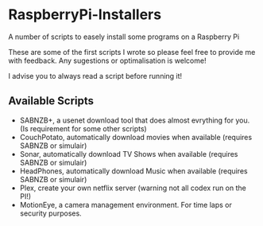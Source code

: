 # RaspberryPi-Installers
A number of scripts to easely install some programs on a Raspberry Pi 

These are some of the first scripts I wrote so please feel free to provide me with feedback. Any sugestions or optimalisation is welcome!

I advise you to always read a script before running it!

## Available Scripts
* SABNZB+, a usenet download tool that does almost evrything for you. (Is requirement for some other scripts)
* CouchPotato, automatically download movies when available (requires SABNZB or simulair)
* Sonar, automatically download TV Shows when available (requires SABNZB or simulair)
* HeadPhones, automatically download Music when available (requires SABNZB or simulair)
* Plex, create your own netflix server (warning not all codex run on the PI!)
* MotionEye, a camera management environment. For time laps or security purposes.
